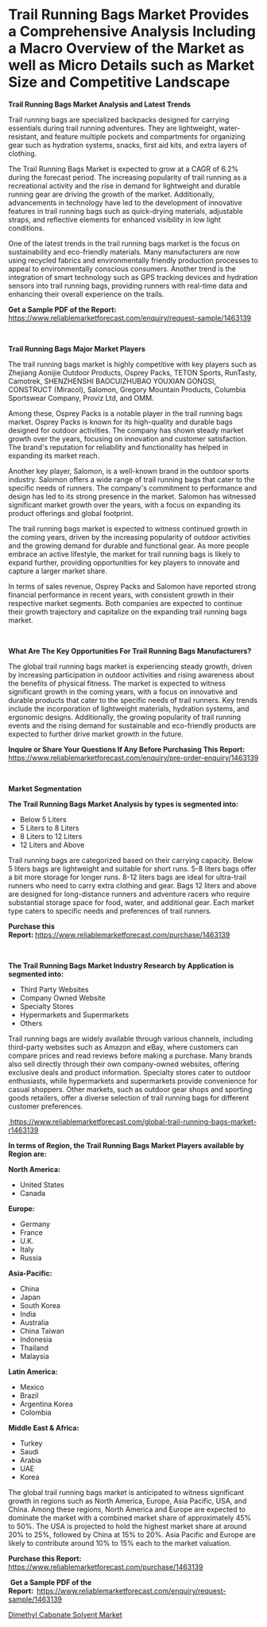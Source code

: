 <p><h1>Trail Running Bags Market Provides a Comprehensive Analysis Including a Macro Overview of the Market as well as Micro Details such as Market Size and Competitive Landscape</h1></p><p><strong>Trail Running Bags Market Analysis and Latest Trends</strong></p>
<p><p>Trail running bags are specialized backpacks designed for carrying essentials during trail running adventures. They are lightweight, water-resistant, and feature multiple pockets and compartments for organizing gear such as hydration systems, snacks, first aid kits, and extra layers of clothing.</p><p>The Trail Running Bags Market is expected to grow at a CAGR of 6.2% during the forecast period. The increasing popularity of trail running as a recreational activity and the rise in demand for lightweight and durable running gear are driving the growth of the market. Additionally, advancements in technology have led to the development of innovative features in trail running bags such as quick-drying materials, adjustable straps, and reflective elements for enhanced visibility in low light conditions.</p><p>One of the latest trends in the trail running bags market is the focus on sustainability and eco-friendly materials. Many manufacturers are now using recycled fabrics and environmentally friendly production processes to appeal to environmentally conscious consumers. Another trend is the integration of smart technology such as GPS tracking devices and hydration sensors into trail running bags, providing runners with real-time data and enhancing their overall experience on the trails.</p></p>
<p><strong>Get a Sample PDF of the Report:&nbsp;</strong> <a href="https://www.reliablemarketforecast.com/enquiry/request-sample/1463139">https://www.reliablemarketforecast.com/enquiry/request-sample/1463139</a></p>
<p>&nbsp;</p>
<p><strong>Trail Running Bags Major Market Players</strong></p>
<p><p>The trail running bags market is highly competitive with key players such as Zhejiang Aonijie Outdoor Products, Osprey Packs, TETON Sports, RunTasty, Camotrek, SHENZHENSHI BAOCUIZHUBAO YOUXIAN GONGSI, CONSTRUCT (Miracol), Salomon, Gregory Mountain Products, Columbia Sportswear Company, Proviz Ltd, and OMM.</p><p>Among these, Osprey Packs is a notable player in the trail running bags market. Osprey Packs is known for its high-quality and durable bags designed for outdoor activities. The company has shown steady market growth over the years, focusing on innovation and customer satisfaction. The brand's reputation for reliability and functionality has helped in expanding its market reach.</p><p>Another key player, Salomon, is a well-known brand in the outdoor sports industry. Salomon offers a wide range of trail running bags that cater to the specific needs of runners. The company's commitment to performance and design has led to its strong presence in the market. Salomon has witnessed significant market growth over the years, with a focus on expanding its product offerings and global footprint.</p><p>The trail running bags market is expected to witness continued growth in the coming years, driven by the increasing popularity of outdoor activities and the growing demand for durable and functional gear. As more people embrace an active lifestyle, the market for trail running bags is likely to expand further, providing opportunities for key players to innovate and capture a larger market share.</p><p>In terms of sales revenue, Osprey Packs and Salomon have reported strong financial performance in recent years, with consistent growth in their respective market segments. Both companies are expected to continue their growth trajectory and capitalize on the expanding trail running bags market.</p></p>
<p>&nbsp;</p>
<p><strong>What Are The Key Opportunities For Trail Running Bags Manufacturers?</strong></p>
<p><p>The global trail running bags market is experiencing steady growth, driven by increasing participation in outdoor activities and rising awareness about the benefits of physical fitness. The market is expected to witness significant growth in the coming years, with a focus on innovative and durable products that cater to the specific needs of trail runners. Key trends include the incorporation of lightweight materials, hydration systems, and ergonomic designs. Additionally, the growing popularity of trail running events and the rising demand for sustainable and eco-friendly products are expected to further drive market growth in the future.</p></p>
<p><strong>Inquire or Share Your Questions If Any Before Purchasing This Report:</strong> <a href="https://www.reliablemarketforecast.com/enquiry/pre-order-enquiry/1463139">https://www.reliablemarketforecast.com/enquiry/pre-order-enquiry/1463139</a></p>
<p>&nbsp;</p>
<p><strong>Market Segmentation</strong></p>
<p><strong>The Trail Running Bags Market Analysis by types is segmented into:</strong></p>
<p><ul><li>Below 5 Liters</li><li>5 Liters to 8 Liters</li><li>8 Liters to 12 Liters</li><li>12 Liters and Above</li></ul></p>
<p><p>Trail running bags are categorized based on their carrying capacity. Below 5 liters bags are lightweight and suitable for short runs. 5-8 liters bags offer a bit more storage for longer runs. 8-12 liters bags are ideal for ultra-trail runners who need to carry extra clothing and gear. Bags 12 liters and above are designed for long-distance runners and adventure racers who require substantial storage space for food, water, and additional gear. Each market type caters to specific needs and preferences of trail runners.</p></p>
<p><strong>Purchase this Report:&nbsp;</strong><a href="https://www.reliablemarketforecast.com/purchase/1463139">https://www.reliablemarketforecast.com/purchase/1463139</a></p>
<p>&nbsp;</p>
<p><strong>The Trail Running Bags Market Industry Research by Application is segmented into:</strong></p>
<p><ul><li>Third Party Websites</li><li>Company Owned Website</li><li>Specialty Stores</li><li>Hypermarkets and Supermarkets</li><li>Others</li></ul></p>
<p><p>Trail running bags are widely available through various channels, including third-party websites such as Amazon and eBay, where customers can compare prices and read reviews before making a purchase. Many brands also sell directly through their own company-owned websites, offering exclusive deals and product information. Specialty stores cater to outdoor enthusiasts, while hypermarkets and supermarkets provide convenience for casual shoppers. Other markets, such as outdoor gear shops and sporting goods retailers, offer a diverse selection of trail running bags for different customer preferences.</p></p>
<p><a href="https://www.reliablemarketforecast.com/global-trail-running-bags-market-r1463139">&nbsp;https://www.reliablemarketforecast.com/global-trail-running-bags-market-r1463139</a></p>
<p><strong>In terms of Region, the Trail Running Bags Market Players available by Region are:</strong></p>
<p>
    <p> <strong> North America: </strong>
        <ul>
            <li>United States</li>
            <li>Canada</li>
        </ul>
        </p> 
    <p> <strong> Europe: </strong>
        <ul>
            <li>Germany</li>
            <li>France</li>
            <li>U.K.</li>
            <li>Italy</li>
            <li>Russia</li>
        </ul>
        </p> 
    <p> <strong> Asia-Pacific: </strong>
        <ul>
            <li>China</li>
            <li>Japan</li>
            <li>South Korea</li>
            <li>India</li>
            <li>Australia</li>
            <li>China Taiwan</li>
            <li>Indonesia</li>
            <li>Thailand</li>
            <li>Malaysia</li>
        </ul>
        </p> 
    <p> <strong> Latin America: </strong>
        <ul>
            <li>Mexico</li>
            <li>Brazil</li>
            <li>Argentina Korea</li>
            <li>Colombia</li>
        </ul>
        </p> 
    <p> <strong> Middle East & Africa: </strong>
        <ul>
            <li>Turkey</li>
            <li>Saudi</li>
            <li>Arabia</li>
            <li>UAE</li>
            <li>Korea</li>
        </ul>
    </p>
    </p>
<p><p>The global trail running bags market is anticipated to witness significant growth in regions such as North America, Europe, Asia Pacific, USA, and China. Among these regions, North America and Europe are expected to dominate the market with a combined market share of approximately 45% to 50%. The USA is projected to hold the highest market share at around 20% to 25%, followed by China at 15% to 20%. Asia Pacific and Europe are likely to contribute around 10% to 15% each to the market valuation.</p></p>
<p><strong>Purchase this Report: </strong><a href="https://www.reliablemarketforecast.com/purchase/1463139">https://www.reliablemarketforecast.com/purchase/1463139</a></p>
<p>&nbsp;<strong>Get a Sample PDF of the Report:&nbsp;&nbsp;</strong><a href="https://www.reliablemarketforecast.com/enquiry/request-sample/1463139">https://www.reliablemarketforecast.com/enquiry/request-sample/1463139</a></p>
<p><strong></strong></p>
<p><p><a href="https://view.publitas.com/reportprime-1/dimethyl-cabonate-solvent-market-size-share-trends-analysis-report-by-product-industrial-grade-battery-grade-and-segment-forecasts-2024-2031/">Dimethyl Cabonate Solvent Market</a></p></p>